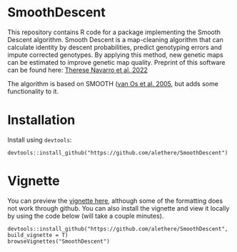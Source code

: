 # SmoothDescent
This repository contains R code for a package implementing the Smooth Descent algorithm. Smooth Descent is a map-cleaning algorithm that can calculate identity by descent probabilities, predict genotyping errors and impute corrected genotypes. By applying this method, new genetic maps can be estimated to improve genetic map quality. Preprint of this software can be found here: [Therese Navarro et al. 2022](https://doi.org/10.21203/rs.3.rs-1165750/v1)

The algorithm is based on SMOOTH ([van Os et al. 2005](https:://doi.org/10.1007/s00122-005-0124-y), but adds some functionality to it. 

# Installation
Install using `devtools`:
```
devtools::install_github("https://github.com/alethere/SmoothDescent")
```

# Vignette
You can preview the [vignette here](https://htmlpreview.github.io/?https://github.com/alethere/SmoothDescent/blob/master/doc/SmoothDescent_vignette.html), although some of the formatting does not work through github. You can also install the vignette and view it locally by using the code below (will take a couple minutes).
```
devtools::install_github("https://github.com/alethere/SmoothDescent", build_vignette = T)
browseVignettes("SmoothDescent")
```
